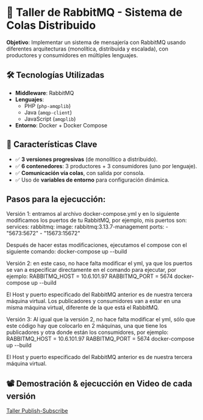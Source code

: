 # 🐇 Taller de RabbitMQ - Sistema de Colas Distribuido

**Objetivo**: Implementar un sistema de mensajería con RabbitMQ usando diferentes arquitecturas (monolítica, distribuida y escalada), con productores y consumidores en múltiples lenguajes.


## 🛠️ Tecnologías Utilizadas
- **Middleware**: RabbitMQ
- **Lenguajes**: 
  - PHP (`php-amqplib`)
  - Java (`amqp-client`)
  - JavaScript (`amqplib`)
- **Entorno**: Docker + Docker Compose

## 🌟 Características Clave
- ✅ **3 versiones progresivas** (de monolítico a distribuido).
- ✅ **6 contenedores**: 3 productores + 3 consumidores (uno por lenguaje).
- ✅ **Comunicación vía colas**, con salida por consola.
- ✅ Uso de **variables de entorno** para configuración dinámica.

## Pasos para la ejecucción:
Versión 1: entramos al archivo docker-compose.yml y en lo siguiente modificamos los puertos de tu RabbitMQ, por ejemplo, mis puertos son:
services:
  rabbitmq:
    image: rabbitmq:3.13.7-management
    ports:
      - "5673:5672"
      - "15673:15672"

Después de hacer estas modificaciones, ejecutamos el compose con el siguiente comando:
docker-compose up --build

Versión 2: en este caso, no hace falta modificar el yml, ya que los puertos se van a especificar directamente en el comando para ejecutar, por ejemplo:
RABBITMQ_HOST = 10.6.101.97 RABBITMQ_PORT = 5674 docker-compose up --build

El Host y puerto especificado del RabbitMQ anterior es de nuestra tercera máquina virtual. Los publicadores y consumidores van a estar en una misma máquina virtual, diferente de la que está el RabbitMQ.

Versión 3: Al igual que la versión 2, no hace falta modificar el yml, sólo que este código hay que colocarlo en 2 máquinas, una que tiene los publicadores y otra donde están los consumidores, por ejemplo:
RABBITMQ_HOST = 10.6.101.97 RABBITMQ_PORT = 5674 docker-compose up --build

El Host y puerto especificado del RabbitMQ anterior es de nuestra tercera máquina virtual. 

## 📽️ Demostración & ejecucción en Video de cada versión
[Taller Publish-Subscribe](https://www.youtube.com/watch?v=KvYHccsxUxY)
